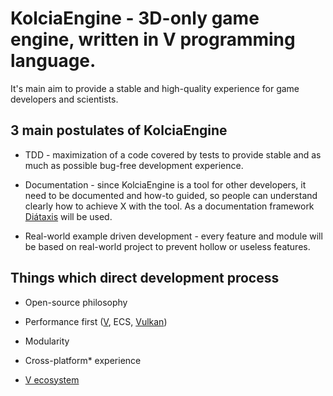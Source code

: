 # KolciaEngine - 3D-only game engine, written in V programming language.

It's main aim to provide a stable and high-quality experience for game developers and scientists.

## 3 main postulates of KolciaEngine

- TDD - maximization of a code covered by tests to provide stable and as much as possible bug-free development experience.

- Documentation - since KolciaEngine is a tool for other developers, it need to be documented and how-to guided, so people can understand clearly how to achieve X with the tool. As a documentation framework [Diátaxis](https://diataxis.fr/) will be used.

- Real-world example driven development - every feature and module will be based on real-world project to prevent hollow or useless features.

## Things which direct development process

- Open-source philosophy

- Performance first ([V](https://vlang.io/), ECS, [Vulkan](https://www.vulkan.org/))

- Modularity

- Cross-platform* experience

- [V ecosystem](https://vpm.vlang.io/)
